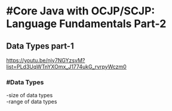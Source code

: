 <h1>#Core Java with OCJP/SCJP: Language Fundamentals Part-2</h1>  

<h2>Data Types part-1</h2>

<a>https://youtu.be/njy7NGYzsvM?list=PLd3UqWTnYXOmx_J1774ukG_rvrpyWczm0</a>

<h3>#Data Types</h3>
<p>
-size of data types <br>
-range of data types  <br>
</p>
